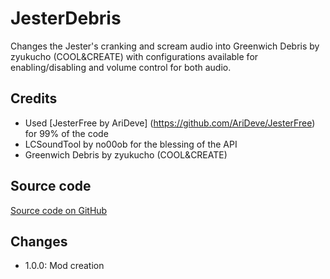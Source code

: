 # JesterDebris
Changes the Jester's cranking and scream audio into Greenwich Debris by zyukucho (COOL&CREATE) with configurations available for enabling/disabling and volume control for both audio.<br>

## Credits
- Used [JesterFree by AriDeve] (https://github.com/AriDeve/JesterFree) for 99% of the code
- LCSoundTool by no00ob for the blessing of the API
- Greenwich Debris by zyukucho (COOL&CREATE) 

## Source code
[Source code on GitHub](https://github.com/Minzhire/JesterDebris)

## Changes
- 1.0.0: Mod creation
